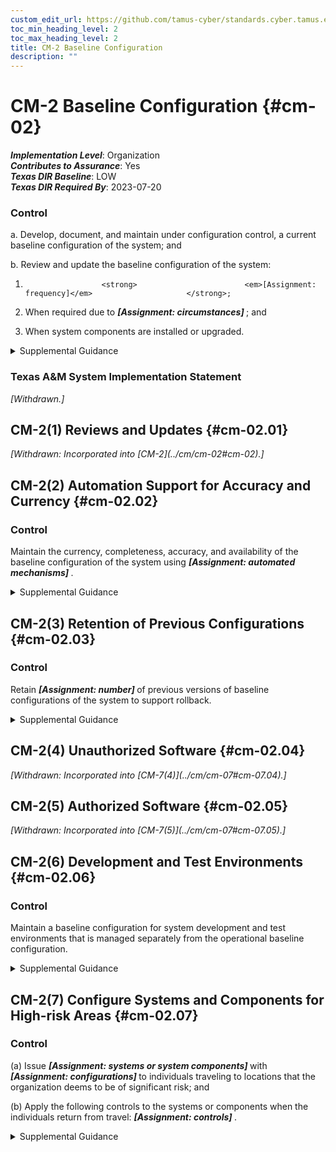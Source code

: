 ```yaml
---
custom_edit_url: https://github.com/tamus-cyber/standards.cyber.tamus.edu/tree/main/static/content/tamus.edu/TAMUS_profile.xml
toc_min_heading_level: 2
toc_max_heading_level: 2
title: CM-2 Baseline Configuration
description: ""
---
```


# CM-2 Baseline Configuration {#cm-02}

_**Implementation Level**_: Organization\
_**Contributes to Assurance**_: Yes\
_**Texas DIR Baseline**_: LOW\
_**Texas DIR Required By**_: 2023-07-20

### Control

a. Develop, document, and maintain under configuration control, a current baseline configuration of the system; and

b. Review and update the baseline configuration of the system:

1.                      <strong>                        <em>[Assignment: frequency]</em>                     </strong>;

2. When required due to <strong>                        <em>[Assignment: circumstances]</em>                     </strong> ; and

3. When system components are installed or upgraded.

<details>
  <summary>Supplemental Guidance</summary>

Baseline configurations for systems and system components include connectivity, operational, and communications aspects of systems. Baseline configurations are documented, formally reviewed, and agreed-upon specifications for systems or configuration items within those systems. Baseline configurations serve as a basis for future builds, releases, or changes to systems and include security and privacy control implementations, operational procedures, information about system components, network topology, and logical placement of components in the system architecture. Maintaining baseline configurations requires creating new baselines as organizational systems change over time. Baseline configurations of systems reflect the current enterprise architecture.

</details>

### Texas A&M System Implementation Statement

<prop xmlns="http://csrc.nist.gov/ns/oscal/1.0" name="status" value="withdrawn">
               <em>[Withdrawn.]</em>
            </prop>
         

## CM-2(1) Reviews and Updates {#cm-02.01}

<prop xmlns="http://csrc.nist.gov/ns/oscal/1.0" name="status" value="withdrawn">
               <em>[Withdrawn: Incorporated into [CM-2](../cm/cm-02#cm-02).]</em>
            </prop>
            

## CM-2(2) Automation Support for Accuracy and Currency {#cm-02.02}

### Control

Maintain the currency, completeness, accuracy, and availability of the baseline configuration of the system using <strong>                     <em>[Assignment: automated mechanisms]</em>                  </strong>.

<details>
  <summary>Supplemental Guidance</summary>

Automated mechanisms that help organizations maintain consistent baseline configurations for systems include configuration management tools, hardware, software, firmware inventory tools, and network management tools. Automated tools can be used at the organization level, mission and business process level, or system level on workstations, servers, notebook computers, network components, or mobile devices. Tools can be used to track version numbers on operating systems, applications, types of software installed, and current patch levels. Automation support for accuracy and currency can be satisfied by the implementation of <a xmlns="http://csrc.nist.gov/ns/oscal/1.0" href="#cm-8.2">CM-8(2)</a> for organizations that combine system component inventory and baseline configuration activities.

</details>

## CM-2(3) Retention of Previous Configurations {#cm-02.03}

### Control

Retain <strong>                     <em>[Assignment: number]</em>                  </strong> of previous versions of baseline configurations of the system to support rollback.

<details>
  <summary>Supplemental Guidance</summary>

Retaining previous versions of baseline configurations to support rollback include hardware, software, firmware, configuration files, configuration records, and associated documentation.

</details>

## CM-2(4) Unauthorized Software {#cm-02.04}

<prop xmlns="http://csrc.nist.gov/ns/oscal/1.0" name="status" value="withdrawn">
               <em>[Withdrawn: Incorporated into [CM-7(4)](../cm/cm-07#cm-07.04).]</em>
            </prop>
            

## CM-2(5) Authorized Software {#cm-02.05}

<prop xmlns="http://csrc.nist.gov/ns/oscal/1.0" name="status" value="withdrawn">
               <em>[Withdrawn: Incorporated into [CM-7(5)](../cm/cm-07#cm-07.05).]</em>
            </prop>
            

## CM-2(6) Development and Test Environments {#cm-02.06}

### Control

Maintain a baseline configuration for system development and test environments that is managed separately from the operational baseline configuration.

<details>
  <summary>Supplemental Guidance</summary>

Establishing separate baseline configurations for development, testing, and operational environments protects systems from unplanned or unexpected events related to development and testing activities. Separate baseline configurations allow organizations to apply the configuration management that is most appropriate for each type of configuration. For example, the management of operational configurations typically emphasizes the need for stability, while the management of development or test configurations requires greater flexibility. Configurations in the test environment mirror configurations in the operational environment to the extent practicable so that the results of the testing are representative of the proposed changes to the operational systems. Separate baseline configurations do not necessarily require separate physical environments.

</details>

## CM-2(7) Configure Systems and Components for High-risk Areas {#cm-02.07}

### Control

(a) Issue <strong>                        <em>[Assignment: systems or system components]</em>                     </strong> with <strong>                        <em>[Assignment: configurations]</em>                     </strong> to individuals traveling to locations that the organization deems to be of significant risk; and

(b) Apply the following controls to the systems or components when the individuals return from travel: <strong>                        <em>[Assignment: controls]</em>                     </strong>.

<details>
  <summary>Supplemental Guidance</summary>

When it is known that systems or system components will be in high-risk areas external to the organization, additional controls may be implemented to counter the increased threat in such areas. For example, organizations can take actions for notebook computers used by individuals departing on and returning from travel. Actions include determining the locations that are of concern, defining the required configurations for the components, ensuring that components are configured as intended before travel is initiated, and applying controls to the components after travel is completed. Specially configured notebook computers include computers with sanitized hard drives, limited applications, and more stringent configuration settings. Controls applied to mobile devices upon return from travel include examining the mobile device for signs of physical tampering and purging and reimaging disk drives. Protecting information that resides on mobile devices is addressed in the <a xmlns="http://csrc.nist.gov/ns/oscal/1.0" href="#mp">MP</a> (Media Protection) family.

</details>

